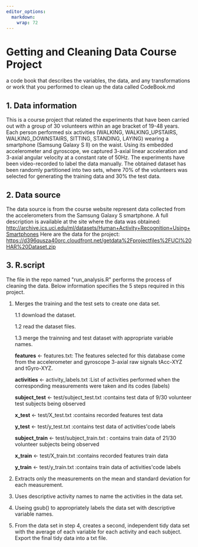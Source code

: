 ```yaml
---
editor_options: 
  markdown: 
    wrap: 72
---
```



# Getting and Cleaning Data Course Project

a code book that describes the variables, the data, and any
transformations or work that you performed to clean up the data called
CodeBook.md

## 1. Data information

This is a course project that related the experiments that have been
carried out with a group of 30 volunteers within an age bracket of 19-48
years. Each person performed six activities (WALKING, WALKING_UPSTAIRS,
WALKING_DOWNSTAIRS, SITTING, STANDING, LAYING) wearing a smartphone
(Samsung Galaxy S II) on the waist. Using its embedded accelerometer and
gyroscope, we captured 3-axial linear acceleration and 3-axial angular
velocity at a constant rate of 50Hz. The experiments have been
video-recorded to label the data manually. The obtained dataset has been
randomly partitioned into two sets, where 70% of the volunteers was
selected for generating the training data and 30% the test data.

## 2. Data source

The data source is from the course website represent data collected from
the accelerometers from the Samsung Galaxy S smartphone. A full
description is available at the site where the data was obtained:
<http://archive.ics.uci.edu/ml/datasets/Human+Activity+Recognition+Using+Smartphones>
Here are the data for the project:
<https://d396qusza40orc.cloudfront.net/getdata%2Fprojectfiles%2FUCI%20HAR%20Dataset.zip>

## 3. R.script

The file in the repo named "run_analysis.R" performs the process of
cleaning the data. Below information specifies the 5 steps required in
this project.

1.  Merges the training and the test sets to create one data set.

    1.1 download the dataset.

    1.2 read the dataset files.

    1.3 merge the trainning and test dataset with appropriate variable
    names.

    **features** \<- features.txt: The features selected for this
    database come from the accelerometer and gyroscope 3-axial raw
    signals tAcc-XYZ and tGyro-XYZ.

    **activities** \<- activity_labels.txt :List of activities performed
    when the corresponding measurements were taken and its codes
    (labels)

    **subject_test** \<- test/subject_test.txt :contains test data of
    9/30 volunteer test subjects being observed

    **x_test** \<- test/X_test.txt :contains recorded features test data

    **y_test** \<- test/y_test.txt :contains test data of
    activities'code labels

    **subject_train** \<- test/subject_train.txt : contains train data
    of 21/30 volunteer subjects being observed

    **x_train** \<- test/X_train.txt :contains recorded features train
    data

    **y_train** \<- test/y_train.txt :contains train data of
    activities'code labels

2.  Extracts only the measurements on the mean and standard deviation
    for each measurement.

3.  Uses descriptive activity names to name the activities in the data
    set.

4.  Useing gsub() to appropriately labels the data set with descriptive
    variable names.

5.  From the data set in step 4, creates a second, independent tidy data
    set with the average of each variable for each activity and each
    subject. Export the final tidy data into a txt file.
